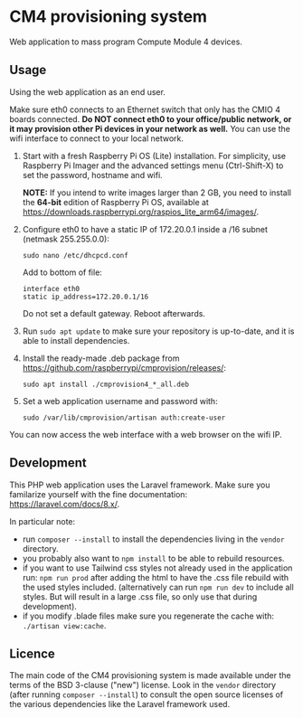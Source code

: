 # CM4 provisioning system #

Web application to mass program Compute Module 4 devices.


## Usage ##

Using the web application as an end user.

Make sure eth0 connects to an Ethernet switch that only has the CMIO 4 boards connected. **Do NOT connect eth0 to your office/public network, or it may provision other Pi devices in your network as well.** You can use the wifi interface to connect to your local network.

1. Start with a fresh Raspberry Pi OS (Lite) installation.  For simplicity, use Raspberry Pi Imager and the advanced settings menu (Ctrl-Shift-X) to set the password, hostname and wifi.  
    
    **NOTE:** If you intend to write images larger than 2 GB, you need to install the **64-bit** edition of Raspberry Pi OS, available at https://downloads.raspberrypi.org/raspios_lite_arm64/images/.  
    
1. Configure eth0 to have a static IP of 172.20.0.1 inside a /16 subnet (netmask 255.255.0.0):  
    
    ```
    sudo nano /etc/dhcpcd.conf  
    ```
    
    Add to bottom of file:  

    ```
    interface eth0
    static ip_address=172.20.0.1/16  
    ```

    Do not set a default gateway. Reboot afterwards.

1. Run `sudo apt update` to make sure your repository is up-to-date, and it is able to install dependencies.

1. Install the ready-made .deb package from https://github.com/raspberrypi/cmprovision/releases/:  

    ```
    sudo apt install ./cmprovision4_*_all.deb  
    ```

1. Set a web application username and password with:  

    ```
    sudo /var/lib/cmprovision/artisan auth:create-user  
    ```

You can now access the web interface with a web browser on the wifi IP.


## Development ##

This PHP web application uses the Laravel framework.
Make sure you familarize yourself with the fine documentation: https://laravel.com/docs/8.x/.

In particular note:
* run `composer --install` to install the dependencies living in the `vendor` directory.
* you probably also want to `npm install` to be able to rebuild resources.
* if you want to use Tailwind css styles not already used in the application run: `npm run prod` after adding the html to have the .css file rebuild with the used styles included. (alternatively can run `npm run dev` to include all styles. But will result in a large .css file, so only use that during development).
* if you modify .blade files make sure you regenerate the cache with: `./artisan view:cache`.

## Licence ##

The main code of the CM4 provisioning system is made available under the terms of the BSD 3-clause ("new") license.
Look in the `vendor` directory (after running `composer --install`) to consult the open source licenses of the various dependencies like the Laravel framework used.

